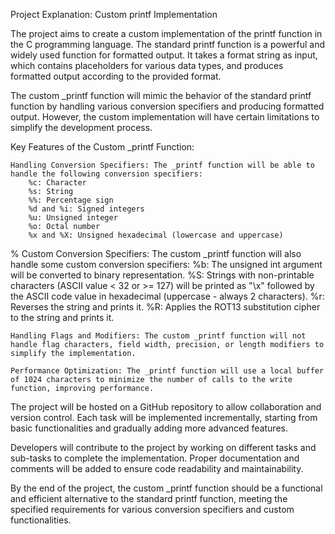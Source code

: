 Project Explanation: Custom printf Implementation

The project aims to create a custom implementation of the printf function in the C programming language. The standard printf function is a powerful and widely used function for formatted output. It takes a format string as input, which contains placeholders for various data types, and produces formatted output according to the provided format.

The custom _printf function will mimic the behavior of the standard printf function by handling various conversion specifiers and producing formatted output. However, the custom implementation will have certain limitations to simplify the development process.

Key Features of the Custom _printf Function:

    Handling Conversion Specifiers: The _printf function will be able to handle the following conversion specifiers:
        %c: Character
        %s: String
        %%: Percentage sign
        %d and %i: Signed integers
        %u: Unsigned integer
        %o: Octal number
        %x and %X: Unsigned hexadecimal (lowercase and uppercase)

   % Custom Conversion Specifiers: The custom _printf function will also handle some custom conversion specifiers:
        %b: The unsigned int argument will be converted to binary representation.
        %S: Strings with non-printable characters (ASCII value < 32 or >= 127) will be printed as "\x" followed by the ASCII code value in hexadecimal (uppercase - always 2 characters).
        %r: Reverses the string and prints it.
        %R: Applies the ROT13 substitution cipher to the string and prints it.

    Handling Flags and Modifiers: The custom _printf function will not handle flag characters, field width, precision, or length modifiers to simplify the implementation.

    Performance Optimization: The _printf function will use a local buffer of 1024 characters to minimize the number of calls to the write function, improving performance.

The project will be hosted on a GitHub repository to allow collaboration and version control. Each task will be implemented incrementally, starting from basic functionalities and gradually adding more advanced features.

Developers will contribute to the project by working on different tasks and sub-tasks to complete the implementation. Proper documentation and comments will be added to ensure code readability and maintainability.

By the end of the project, the custom _printf function should be a functional and efficient alternative to the standard printf function, meeting the specified requirements for various conversion specifiers and custom functionalities.
